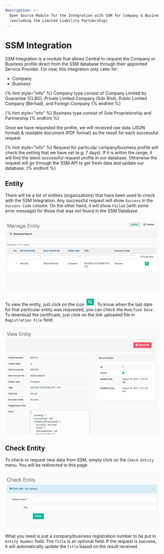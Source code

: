 ```yaml
---
description: >-
  Open Source Module for the Integration with SSM for Company & Business type
  (excluding the Limited Liability Partnership)
---
```


# SSM Integration

SSM Integration is a module that allows Central to request the Company or Business profile direct from the SSM database through their appointed Service Provider. For now, this integration only cater for:

* Company
* Business

{% hint style="info" %}
Company type consist of Company Limited by Guarantee \(CLBG\), Private Limited Company \(Sdn Bhd\), Public Limited Company \(Berhad\), and Foreign Company
{% endhint %}

{% hint style="info" %}
Business type consist of Sole Proprietorship and Partnership
{% endhint %}

Once we have requested the profile, we will received raw data \(JSON format\) & readable document \(PDF format\) as the result for each successful request.

{% hint style="info" %}
Request for particular company/business profile will check the setting that we have set \(e.g: 7 days\). If it is within the range, it will find the latest successful request profile in our database. Otherwise the request will go through the SSM API to get fresh data and update our database.
{% endhint %}

## Entity

There will be a list of entities \(organizations\) that have been used to check with the SSM Integration. Any successful request will show `Success` in the `Success Code` column. On the other hand, it will show `Failed` \(with some error message\) for those that was not found in the SSM Database.

![List of Entity](../.gitbook/assets/screenshot-2021-09-01-at-2.28.17-pm.png)

To view the entity, just click on the icon ![](../.gitbook/assets/screenshot-2021-09-01-at-2.53.33-pm.png). To know when the last date for that particular entity was requested, you can check the `Modified Date` . To download the certificate, just click on the link uploaded file in `Registration File` field.

![Entity details](../.gitbook/assets/screenshot-2021-09-01-at-2.50.24-pm.png)

## Check Entity

To check or request new data from SSM, simply click on the `Check Entity` menu. You will be redirected to this page.

![Check Entity screen](../.gitbook/assets/screenshot-2021-09-01-at-3.36.25-pm.png)

What you need is just a company/business registration number to be put in `Entity Number` field. The `Title` is an optional field. If the request is success, it will automatically update the `Title` based on the result received.

